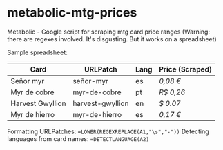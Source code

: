 # metabolic-mtg-prices
Metabolic - Google script for scraping mtg card price ranges (Warning: there are regexes involved. It's disgusting. But it works on a spreadsheet)

Sample spreadsheet:

| Card  | URLPatch | Lang | Price (Scraped) |
| ------------- | ------------- | ------------- | ------------- |
| Señor myr	| señor-myr	| es | *0,08 €* |
| Myr de cobre	| myr-de-cobre	| pt	| *R$ 0,26* |
| Harvest Gwyllion | harvest-gwyllion	| en | *$ 0.07* |
| Myr de hierro	| myr-de-hierro	| es | *0,17 €* |

Formatting URLPatches: `=LOWER(REGEXREPLACE(A1,"\s","-"))`
Detecting languages from card names: `=DETECTLANGUAGE(A2)`
